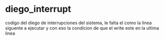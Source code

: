 # diego_interrupt
codigo del diego de interrupciones del sistema, le falta el como la linea siguente a ejecutar y con eso la condicion de que el write este en la ultima linea


